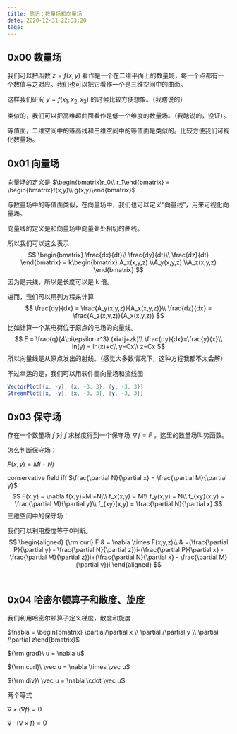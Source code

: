 ```yaml
---
title: 笔记：数量场和向量场
date: 2020-12-31 22:33:20
tags:
---
```


## 0x00 数量场

我们可以把函数 $z = f(x,y)$ 看作是一个在二维平面上的数量场，每一个点都有一个数值与之对应。我们也可以把它看作一个是三维空间中的曲面。

这样我们研究 $y = f(x_1,x_2,x_3)$ 的时候比较方便想象。（我瞎说的）

类似的，我们可以把高维超曲面看作是低一个维度的数量场。（我瞎说的，没证）。

等值面，二维空间中的等高线和三维空间中的等值面是类似的。比较方便我们可视化数量场。

## 0x01 向量场

向量场的定义是 $\begin{bmatrix}r_0\\ r_1\end{bmatrix} = \begin{bmatrix}f(x,y)\\ g(x,y)\end{bmatrix}$



与数量场中的等值面类似，在向量场中，我们也可以定义“向量线”，用来可视化向量场。

向量线的定义是和向量场中向量处处相切的曲线。

所以我们可以这么表示
$$
\begin{bmatrix}
\frac{dx}{dt}\\ \frac{dy}{dt}\\ \frac{dz}{dt}
\end{bmatrix} =
k\begin{bmatrix}
A_x(x,y,z) \\A_y(x,y,z) \\A_z(x,y,z)
\end{bmatrix}
$$
因为是共线，所以是长度可以是 k 倍。

进而，我们可以用列方程来计算
$$
\frac{dy}{dx} = \frac{A_y(x,y,z)}{A_x(x,y,z)}\\
\frac{dz}{dx} = \frac{A_z(x,y,z)}{A_x(x,y,z)}
$$
比如计算一个某电荷位于原点的电场的向量线。
$$
E = \frac{q}{4\pi\epsilon r^3} (xi+tj+zk)\\
\frac{dy}{dx}=\frac{y}{x}\\
ln(y) = ln(x)+c\\
y=Cx\\
z=Cx
$$
所以向量线是从原点发出的射线。（感觉大多数情况下，这种方程我都不太会解）

不过幸运的是，我们可以用软件画向量场和流线图

```mathematica
VectorPlot[{x, -y}, {x, -3, 3}, {y, -3, 3}]
StreamPlot[{x, -y}, {x, -3, 3}, {y, -3, 3}]
```

## 0x03 保守场

存在一个数量场 $f$ 对 $f$ 求梯度得到一个保守场 $\nabla f = F$ 。这里的数量场叫势函数。

怎么判断保守场：

$F(x,y) = Mi+Nj$

conservative field iff $\frac{\partial N}{\partial x} = \frac{\partial M}{\partial y}$
$$
F(x,y) = \nabla f(x,y)=Mi+Nj\\
f_x(x,y) = M\\
f_y(x,y) = N\\
f_{xy}(x,y) = \frac{\partial M}{\partial y}\\
f_{xy}(x,y) = \frac{\partial N}{\partial x}
$$
三维空间中的保守场：

我们可以利用旋度等于0判断。
$$
\begin{aligned}
{\rm curl} F & = \nabla \times F(x,y,z)\\
& =(\frac{\partial P}{\partial y} - \frac{\partial N}{\partial z})i-(\frac{\partial P}{\partial x} - \frac{\partial M}{\partial z})i+(\frac{\partial N}{\partial x} - \frac{\partial M}{\partial y})i
\end{aligned}
$$
  

## 0x04 哈密尔顿算子和散度、旋度

我们利用哈密尔顿算子定义梯度，散度和旋度

$\nabla = \begin{bmatrix} \partial/\partial x \\ \partial /\partial y \\ \partial /\partial z\end{bmatrix}$

${\rm grad}\ u = \nabla u$

${\rm curl}\ \vec u = \nabla \times \vec u$

${\rm div}\ \vec u = \nabla \cdot \vec u$

两个等式

$\nabla \times (\nabla f) = 0$

$\nabla \cdot (\nabla \times f) = 0$

